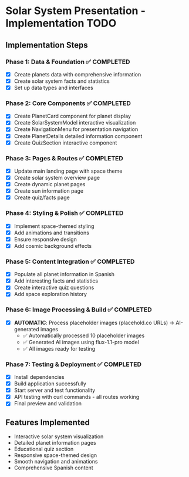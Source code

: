 # Solar System Presentation - Implementation TODO

## Implementation Steps

### Phase 1: Data & Foundation ✅ COMPLETED
- [x] Create planets data with comprehensive information
- [x] Create solar system facts and statistics  
- [x] Set up data types and interfaces

### Phase 2: Core Components ✅ COMPLETED
- [x] Create PlanetCard component for planet display
- [x] Create SolarSystemModel interactive visualization
- [x] Create NavigationMenu for presentation navigation
- [x] Create PlanetDetails detailed information component
- [x] Create QuizSection interactive component

### Phase 3: Pages & Routes ✅ COMPLETED
- [x] Update main landing page with space theme
- [x] Create solar system overview page
- [x] Create dynamic planet pages
- [x] Create sun information page
- [x] Create quiz/facts page

### Phase 4: Styling & Polish ✅ COMPLETED
- [x] Implement space-themed styling
- [x] Add animations and transitions
- [x] Ensure responsive design
- [x] Add cosmic background effects

### Phase 5: Content Integration ✅ COMPLETED
- [x] Populate all planet information in Spanish
- [x] Add interesting facts and statistics
- [x] Create interactive quiz questions
- [x] Add space exploration history

### Phase 6: Image Processing & Build ✅ COMPLETED
- [x] **AUTOMATIC**: Process placeholder images (placehold.co URLs) → AI-generated images
  - ✅ Automatically processed 10 placeholder images  
  - ✅ Generated AI images using flux-1.1-pro model
  - ✅ All images ready for testing

### Phase 7: Testing & Deployment ✅ COMPLETED
- [x] Install dependencies
- [x] Build application successfully
- [x] Start server and test functionality
- [x] API testing with curl commands - all routes working
- [x] Final preview and validation

## Features Implemented
- Interactive solar system visualization
- Detailed planet information pages
- Educational quiz section
- Responsive space-themed design
- Smooth navigation and animations
- Comprehensive Spanish content